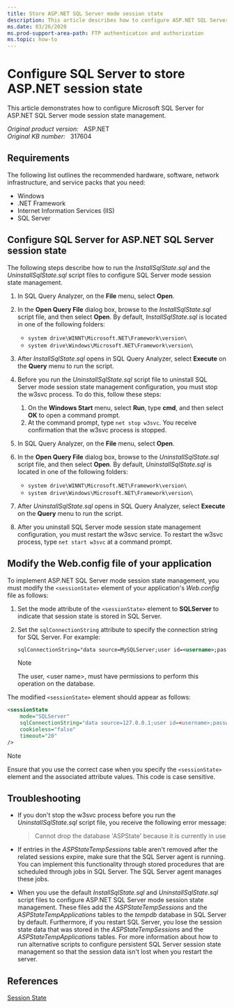 ```yaml
---
title: Store ASP.NET SQL Server mode session state
description: This article describes how to configure ASP.NET SQL Server mode session state management.
ms.date: 03/26/2020
ms.prod-support-area-path: FTP authentication and authorization
ms.topic: how-to
---
```

# Configure SQL Server to store ASP.NET session state  

This article demonstrates how to configure Microsoft SQL Server for ASP.NET SQL Server mode session state management.

_Original product version:_ &nbsp; ASP.NET  
_Original KB number:_ &nbsp; 317604

## Requirements

The following list outlines the recommended hardware, software, network infrastructure, and service packs that you need:

- Windows
- .NET Framework
- Internet Information Services (IIS)
- SQL Server

## Configure SQL Server for ASP.NET SQL Server session state

The following steps describe how to run the *InstallSqlState.sql* and the *UninstallSqlState.sql* script files to configure SQL Server mode session state management.

1. In SQL Query Analyzer, on the **File** menu, select **Open**.
2. In the **Open Query File** dialog box, browse to the *InstallSqlState.sql* script file, and then select **Open**. By default, *InstallSqlState.sql* is located in one of the following folders:

    - `system drive\WINNT\Microsoft.NET\Framework\version\`
    - `system drive\Windows\Microsoft.NET\Framework\version\`
3. After *InstallSqlState.sql* opens in SQL Query Analyzer, select **Execute** on the **Query** menu to run the script.
4. Before you run the *UninstallSqlState.sql* script file to uninstall SQL Server mode session state management configuration, you must stop the w3svc process. To do this, follow these steps:

    1. On the **Windows Start** menu, select **Run**, type **cmd**, and then select **OK** to open a command prompt.
    2. At the command prompt, type `net stop w3svc`. You receive confirmation that the w3svc process is stopped.
5. In SQL Query Analyzer, on the **File** menu, select **Open**.
6. In the **Open Query File** dialog box, browse to the *UninstallSqlState.sql* script file, and then select **Open**. By default, *UninstallSqlState.sql* is located in one of the following folders:

    - `system drive\WINNT\Microsoft.NET\Framework\version\`
    - `system drive\Windows\Microsoft.NET\Framework\version\`  
7. After *UninstallSqlState.sql* opens in SQL Query Analyzer, select **Execute** on the **Query** menu to run the script.
8. After you uninstall SQL Server mode session state management configuration, you must restart the w3svc service. To restart the w3svc process, type `net start w3svc` at a command prompt.

## Modify the Web.config file of your application

To implement ASP.NET SQL Server mode session state management, you must modify the `<sessionState>` element of your application's *Web.config* file as follows:

1. Set the mode attribute of the `<sessionState>` element to **SQLServer** to indicate that session state is stored in SQL Server.
2. Set the `sqlConnectionString` attribute to specify the connection string for SQL Server. For example:

    ```xml
    sqlConnectionString="data source=MySQLServer;user id=<username>;password=<strongpassword>"
    ```

    > [!NOTE]
    > The user, \<user name>, must have permissions to perform this operation on the database.

The modified `<sessionState>` element should appear as follows:

```xml
<sessionState
    mode="SQLServer"
    sqlConnectionString="data source=127.0.0.1;user id=<username>;password=<strongpassword>"
    cookieless="false"
    timeout="20"
/>
```

> [!NOTE]
> Ensure that you use the correct case when you specify the `<sessionState>` element and the associated attribute values. This code is case sensitive.

## Troubleshooting

- If you don't stop the w3svc process before you run the *UninstallSqlState.sql* script file, you receive the following error message:

    > Cannot drop the database 'ASPState' because it is currently in use

- If entries in the *ASPStateTempSessions* table aren't removed after the related sessions expire, make sure that the SQL Server agent is running. You can implement this functionality through stored procedures that are scheduled through jobs in SQL Server. The SQL Server agent manages these jobs.

- When you use the default *InstallSqlState.sql* and *UninstallSqlState.sql* script files to configure ASP.NET SQL Server mode session state management. These files add the *ASPStateTempSessions* and the *ASPStateTempApplications* tables to the *tempdb* database in SQL Server by default. Furthermore, if you restart SQL Server, you lose the session state data that was stored in the *ASPStateTempSessions* and the *ASPStateTempApplications* tables. For more information about how to run alternative scripts to configure persistent SQL Server session state management so that the session data isn't lost when you restart the server.

## References

[Session State](/previous-versions/dotnet/netframework-1.1/87069683(v=vs.71))
